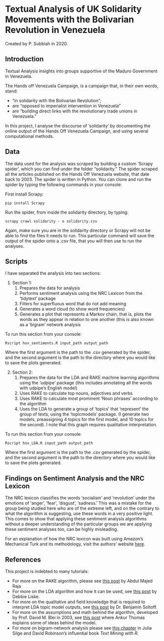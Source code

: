
# Textual Analysis of UK Solidarity Movements with the Bolivarian Revolution in Venezuela

Created by P. Subbiah in 2020.

## Introduction
Textual Analysis insights into groups supportive of the Maduro Government in Venezuela.

The Hands off Venezuela Campaign, is a campaign that, in their own words, stand: 
- “in solidarity with the Bolivarian Revolution”; 
- are “opposed to imperialist intervention in Venezuela”
- are “building direct links with the revolutionary trade unions in Venezuela.”

In this project, I analyse the discourse of ‘solidarity’ by documenting the online output of the Hands Off Venezuela Campaign, and using several computational methods.

## Data

The data used for the analysis was scraped by building a custom ‘Scrapy spider’, which you can find under the folder “solidarity.” The spider scraped all the articles published on the Hands Off Venezuela website, that date back to 2003. The spider is written in Python. You can clone and run the spider by typing the following commands in your console:

First install Scrapy:

	pip install Scrapy 

Run the spider, from inside the solidarity directory, by typing:

	scrapy crawl solidarity - o solidarity.csv 

Again, make sure you are in the solidarity directory or Scrapy will not be able to find the files it needs to run. This particular command will save the output of the spider onto a .csv file, that you will then use to run the analyses.


## Scripts

I have separated the analysis into two sections: 
1. Section 1: 
	1. Prepares the data for analysis
	2. Performs sentiment analysis using the NRC Lexicon from the ‘tidytext’ package
	3. Filters for superfluous word that do not add meaning
	4. Generates a word cloud (to show word frequencies)
	5. Generates a plot that represents a Markov chain, that is, plots the words as they appear in relation to one another (this is also known as a ‘bigram’ network analysis

To run this section from your console:

`Rscript hov_sentiments.R input_path output_path`

Where the first argument is the path to the .csv generated by the spider, and the second argument is the path to the directory where you would like to save the plots generated.

2. Section 2: 
	1. Prepares the data for the LDA and RAKE machine learning algorithms using the ‘udpipe’ package (this includes annotating all the words with udpipe’s English model) 
	2. Uses RAKE to calculate top nouns, adjectives and verbs
	3. Uses RAKE to calculate most prominent ‘Noun phrases’ according to the algorithm
	4. Uses the LDA to generate a group of ‘topics’ that ‘represent’ the group of texts, using the ‘topicmodels’ package. (I generate two models, preassigning 4 topics for the first model, and 10 topics for the second). I note that this graph requires qualitative interpretation. 

To run this section from your console:

`Rscript hov_LDA.R input_path output_path`

Where the first argument is the path to the .csv generated by the spider, and the second argument is the path to the directory where you would like to save the plots generated.

## Findings on Sentiment Analysis and the NRC Lexicon

The NRC lexicon classifies the words ‘socialism’ and ‘revolution’ under the emotions of ‘anger’, ‘fear’, ‘disgust’, ‘sadness.’ This was a mistake for the group being studied here who are of the extreme left, and on the contrary to what the algorithm is suggesting, use these words in a very positive light. This comes to show that applying these sentiment analysis algorithms without a deeper understanding of the particular groups we are applying these sentiment analyses too, can be highly misleading. 

For an explanation of how the NRC lexicon was built using Amazon’s Mechanical Turk and its methodology, visit the authors’ website [here][1].

## References

This project is indebted to many tutorials:
- For more on the RAKE algorithm, please see [this post][2] by Abdul Majed Raja
- For more on the LDA algorithm and how it can be used, see [this post][3] by Debbie Liske.
- For more on the qualitative and field knowledge that is required to interpret LDA topic model outputs, see [this post][4] by Dr. Benjamin Soltoff. 
- For more on the assumptions and math behind the algorithm, developed by Prof. David M. Blei in 2003, see [this post][5] where Ankur Thomas explains some of ideas behind the model.
- For more on bigram-network analysis please see [this chapter][6] in Julia Silge and David Robinson’s influential book _Text Mining with R._

[1]:	https://saifmohammad.com/WebPages/NRC-Emotion-Lexicon.htm
[2]:	https://datascienceplus.com/introducing-udpipe-for-easy-natural-language-processing-in-r/
[3]:	https://www.datacamp.com/community/tutorials/ML-NLP-lyric-analysis#model_four
[4]:	%20https://cfss.uchicago.edu/notes/topic-modeling/
[5]:	https://medium.com/analytics-vidhya/topic-modeling-using-lda-and-gibbs-sampling-explained-49d49b3d1045
[6]:	https://www.tidytextmining.com/ngrams.html